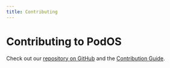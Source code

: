 ```yaml
---
title: Contributing
---
```


# Contributing to PodOS

Check out our [repository on GitHub](https://github.com/pod-os/PodOS) and
the [Contribution Guide](https://github.com/pod-os/PodOS/blob/main/CONTRIBUTING.md).

